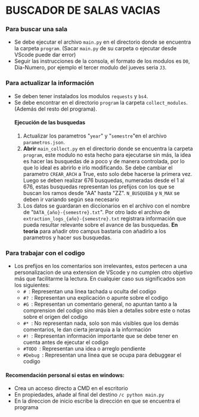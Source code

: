 # BUSCADOR DE SALAS VACIAS

### Para buscar una sala 
* Se debe ejecutar el archivo `main.py` en el directorio donde se encuentra la carpeta `program`. (Sacar `main.py` de su carpeta o ejecutar desde VScode puede dar error)
* Seguir las instrucciones de la consola, el formato de los modulos es `D0`, Dia-Numero, por ejemplo el tercer modulo del jueves seria `J3`.

### Para actualizar la información 
* Se deben tener instalados los modulos `requests` y `bs4`. 
* Se debe encontrar en el directorio `program` la carpeta `collect_modules`. (Además del resto del programa).
    #### Ejecución de las busquedas
    1. Actualizar los parametros "`year`" y "`semestre`"en el archivo `parametros.json`.
    2. **Abrir** `main_collect.py` en el directorio donde se encuentra la carpeta `program`, este modulo no esta hecho para ejecutarse sin más, la idea es hacer las busquedas de a poco y de manera controlada, por lo que lo ideal es abrirlo e irlo modificando. Se debe cambiar el parametro `CREAR_ARCH` a True, esto solo debe hacerse la primera vez. Luego se deben realizar 676 busquedas, numeradas desde el 1 al 676, estas busquedas representan los prefijos con los que se buscan los ramos desde "AA" hasta "ZZ". `N_BUSQUEDA` y `N_MAX` se deben ir variando según sea necesario
    3. Los datos se guardaran en diccionarios en el archivo con el nombre de "`DATA_{año}-{semestre}.txt`".  Por otro lado el archivo de `extraction_logs_{año}-{semestre}.txt` registrara información que pueda resultar relevante sobre el avance de las busquedas.
    **En teoria** para añadir otro campus bastaria con añadirlo a los parametros y hacer sus busquedas.

### Para trabajar con el codigo
* Los prefijos en los comentarios son irrelevantes, estos pertecen a una personalizacion de una extension de VScode y no cumplen otro objetivo más que facilitarme la lectura. En cualquier caso sus significados son los siguientes:
    * `# `: Representan una linea tachada u oculta del codigo
    * `#? `: Representan una explicación o apunte sobre el codigo
    * `#G `: Representan un comentario general, no apuntan tanto a la comprension del codigo sino más bien a detalles sobre este o notas sobre el origen del codigo
    * `#* `: No representan nada, solo son más visibles que los demás comentarios, le dan cierta jerarquia a la información
    * `#! `: Representan información importante que se debe tener en cuenta antes de ejecutar el codigo
    * `#TODO `: Representan una idea o arreglo pendiente
    * `#Debug `: Representan una linea que se ocupa para debuggear el codigo


#### **Recomendación personal si estas en windows:**
* Crea un acceso directo a CMD en el escritorio
* En propiedades, añade al final del destino `/c python main.py`
* En la direccion de inicio escribe la dirección en que se encuentra el programa


